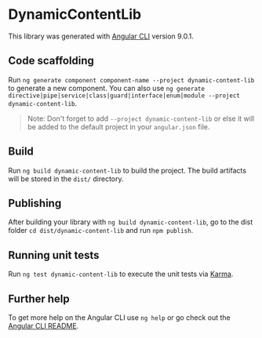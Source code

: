 # DynamicContentLib

This library was generated with [Angular CLI](https://github.com/angular/angular-cli) version 9.0.1.

## Code scaffolding

Run `ng generate component component-name --project dynamic-content-lib` to generate a new component. You can also use `ng generate directive|pipe|service|class|guard|interface|enum|module --project dynamic-content-lib`.
> Note: Don't forget to add `--project dynamic-content-lib` or else it will be added to the default project in your `angular.json` file. 

## Build

Run `ng build dynamic-content-lib` to build the project. The build artifacts will be stored in the `dist/` directory.

## Publishing

After building your library with `ng build dynamic-content-lib`, go to the dist folder `cd dist/dynamic-content-lib` and run `npm publish`.

## Running unit tests

Run `ng test dynamic-content-lib` to execute the unit tests via [Karma](https://karma-runner.github.io).

## Further help

To get more help on the Angular CLI use `ng help` or go check out the [Angular CLI README](https://github.com/angular/angular-cli/blob/master/README.md).

